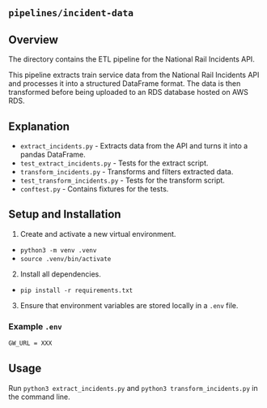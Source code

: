 ## `pipelines/incident-data`

## Overview
The directory contains the ETL pipeline for the National Rail Incidents API.

This pipeline extracts train service data from the National Rail Incidents API and processes it into a structured DataFrame format. The data is then transformed before being uploaded to an RDS database hosted on AWS RDS.

## Explanation
- `extract_incidents.py` - Extracts data from the API and turns it into a pandas DataFrame.
- `test_extract_incidents.py` - Tests for the extract script.
- `transform_incidents.py` - Transforms and filters extracted data.
- `test_transform_incidents.py` - Tests for the transform script.
- `conftest.py` - Contains fixtures for the tests.


## Setup and Installation
1. Create and activate a new virtual environment.
- `python3 -m venv .venv`
- `source .venv/bin/activate`
2. Install all dependencies.
- `pip install -r requirements.txt`
3. Ensure that environment variables are stored locally in a `.env` file.

### Example `.env`
```bash
GW_URL = XXX
```

## Usage
Run `python3 extract_incidents.py` and `python3 transform_incidents.py` in the command line.